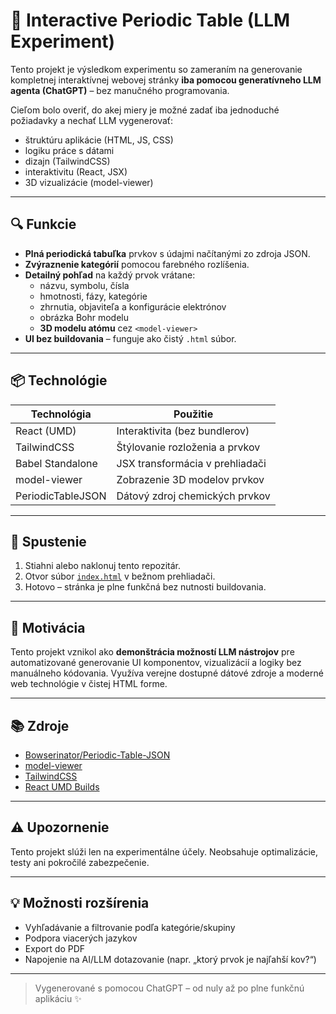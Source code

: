# 🧪 Interactive Periodic Table (LLM Experiment)

Tento projekt je výsledkom experimentu so zameraním na generovanie kompletnej interaktívnej webovej stránky **iba pomocou generatívneho LLM agenta (ChatGPT)** – bez manučného programovania.

Cieľom bolo overiť, do akej miery je možné zadať iba jednoduché požiadavky a nechať LLM vygenerovať:

- štruktúru aplikácie (HTML, JS, CSS)
- logiku práce s dátami
- dizajn (TailwindCSS)
- interaktivitu (React, JSX)
- 3D vizualizácie (model-viewer)

---

## 🔍 Funkcie

- **Plná periodická tabuľka** prvkov s údajmi načítanými zo zdroja JSON.
- **Zvýraznenie kategórií** pomocou farebného rozlíšenia.
- **Detailný pohľad** na každý prvok vrátane:
  - názvu, symbolu, čísla
  - hmotnosti, fázy, kategórie
  - zhrnutia, objaviteľa a konfigurácie elektrónov
  - obrázka Bohr modelu
  - **3D modelu atómu** cez `<model-viewer>`
- **UI bez buildovania** – funguje ako čistý `.html` súbor.

---

## 📦 Technológie

| Technológia      | Použitie                                 |
|------------------|-------------------------------------------|
| React (UMD)      | Interaktivita (bez bundlerov)             |
| TailwindCSS      | Štýlovanie rozloženia a prvkov            |
| Babel Standalone | JSX transformácia v prehliadači           |
| model-viewer     | Zobrazenie 3D modelov prvkov              |
| PeriodicTableJSON| Dátový zdroj chemických prvkov            |

---

## 🚀 Spustenie

1. Stiahni alebo naklonuj tento repozitár.
2. Otvor súbor [`index.html`](./index.html) v bežnom prehliadači.
3. Hotovo – stránka je plne funkčná bez nutnosti buildovania.

---

## 🧠 Motivácia

Tento projekt vznikol ako **demonštrácia možností LLM nástrojov** pre automatizované generovanie UI komponentov, vizualizácií a logiky bez manuálneho kódovania. Využíva verejne dostupné dátové zdroje a moderné web technológie v čistej HTML forme.

---

## 📚 Zdroje

- [Bowserinator/Periodic-Table-JSON](https://github.com/Bowserinator/Periodic-Table-JSON)
- [model-viewer](https://modelviewer.dev/)
- [TailwindCSS](https://tailwindcss.com/)
- [React UMD Builds](https://reactjs.org/docs/cdn-links.html)

---

## ⚠️ Upozornenie

Tento projekt slúži len na experimentálne účely. Neobsahuje optimalizácie, testy ani pokročilé zabezpečenie.

---

## 💡 Možnosti rozšírenia

- Vyhľadávanie a filtrovanie podľa kategórie/skupiny
- Podpora viacerých jazykov
- Export do PDF
- Napojenie na AI/LLM dotazovanie (napr. „ktorý prvok je najľahší kov?“)

---

> Vygenerované s pomocou ChatGPT – od nuly až po plne funkčnú aplikáciu ✨
